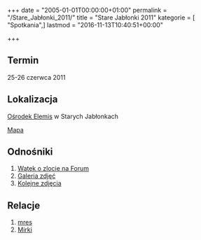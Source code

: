 +++
date = "2005-01-01T00:00:00+01:00"
permalink = "/Stare_Jabłonki_2011/"
title = "Stare Jabłonki 2011"
kategorie = [ "Spotkania",]
lastmod = "2016-11-13T10:40:51+00:00"

+++

Termin
------

25-26 czerwca 2011

Lokalizacja
-----------

[Ośrodek Elemis](http://www.elemis.alpha.pl/index.html) w Starych Jabłonkach

[Mapa](http://maps.google.pl/maps?q=Stare+Jab%C5%82onki&hl=pl&ie=UTF8&sll=52.025459,19.204102&sspn=6.287874,13.952637&z=14)

Odnośniki
---------

1.  [Wątek o zlocie na Forum](http://www.atopowe-zapalenie.pl/forum/viewtopic.php?f=13&t=6302)
2.  [Galeria zdjęć](http://goo.gl/photos/yy4jXWjJ9T)
3.  [Kolejne zdjęcia](https://picasaweb.google.com/112037479531643062970/ZlotAtopowy?authkey=Gv1sRgCO_WkM7cgK64Cw)

Relacje
-------

1.  [mres](/2011/06/29/wrazenia-ze-zlotu/)
2.  [Mirki](/2011/06/30/stare-jablonki/)
